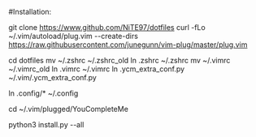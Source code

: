 #Installation:

git clone https://www.github.com/NiTE97/dotfiles
curl -fLo ~/.vim/autoload/plug.vim --create-dirs https://raw.githubusercontent.com/junegunn/vim-plug/master/plug.vim

cd dotfiles
mv ~/.zshrc ~/.zshrc_old
ln .zshrc ~/.zshrc
mv ~/.vimrc ~/.vimrc_old
ln .vimrc ~/.vimrc
ln .ycm_extra_conf.py ~/.vim/.ycm_extra_conf.py

ln .config/* ~/.config

cd ~/.vim/plugged/YouCompleteMe

python3 install.py --all

